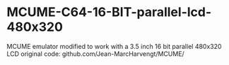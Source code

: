 # MCUME-C64-16-BIT-parallel-lcd-480x320
MCUME emulator modified to work with a 3.5 inch 16 bit parallel 480x320 LCD original code:  github.com/Jean-MarcHarvengt/MCUME/
